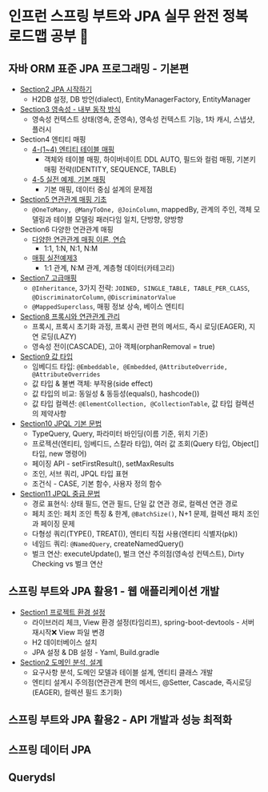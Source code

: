 # 인프런 스프링 부트와 JPA 실무 완전 정복 로드맵 공부 💪

## 자바 ORM 표준 JPA 프로그래밍 - 기본편
- [Section2 JPA 시작하기](https://github.com/jeus1998/SpringJPA/tree/main/JPA1/jpastart/Section2%20JPA%20%EC%8B%9C%EC%9E%91%ED%95%98%EA%B8%B0)
  - H2DB 설정, DB 방언(dialect), EntityManagerFactory, EntityManager
- [Section3 영속성 - 내부 동작 방식](https://github.com/jeus1998/SpringJPA/tree/main/JPA1/jpastart/Section3%20%EC%98%81%EC%86%8D%EC%84%B1%20-%20%EB%82%B4%EB%B6%80%20%EB%8F%99%EC%9E%91%20%EB%B0%A9%EC%8B%9D)
  - 영속성 컨텍스트 상태(영속, 준영속), 영속성 컨텍스트 기능, 1차 캐시, 스냅샷, 플러시
- Section4 엔티티 매핑
  - [4-(1~4) 엔티티 테이블 매핑](https://github.com/jeus1998/SpringJPA/tree/main/JPA1/jpastart/Section4%20%EC%97%94%ED%8B%B0%ED%8B%B0%20%EB%A7%A4%ED%95%91)
    - 객체와 테이블 매핑, 하이버네이트 DDL AUTO, 필드와 컬럼 매핑, 기본키 매핑 전략(IDENTITY, SEQUENCE, TABLE)
  - [4-5 실전 예제, 기본 매핑](https://github.com/jeus1998/SpringJPA/tree/main/JPA1/jpashop/Section4%20%EC%97%94%ED%8B%B0%ED%8B%B0%20%EB%A7%A4%ED%95%91)
    - 기본 매핑, 데이터 중심 설계의 문제점
- [Section5 연관관계 매핑 기초](https://github.com/jeus1998/SpringJPA/tree/main/JPA1/jpastart/Section5%20%EC%97%B0%EA%B4%80%EA%B4%80%EA%B3%84%20%EB%A7%A4%ED%95%91%20%EA%B8%B0%EC%B4%88)
    - ``@OneToMany, @ManyToOne, @JoinColumn``, mappedBy, 관계의 주인, 객체 모델링과 테이블 모델링 패러다임 일치, 단방향, 양방향 
- Section6 다양한 연관관계 매핑 
  - [다양한 연관관계 매핑 이론, 연습](https://github.com/jeus1998/SpringJPA/tree/main/JPA1/jpastart/Section6%20%EB%8B%A4%EC%96%91%ED%95%9C%20%EC%97%B0%EA%B4%80%EA%B4%80%EA%B3%84%20%EB%A7%A4%ED%95%91)
    - 1:1, 1:N, N:1, N:M
  - [매핑 실전예제3](https://github.com/jeus1998/SpringJPA/blob/main/JPA1/jpashop/Section6%20%EB%8B%A4%EC%96%91%ED%95%9C%20%EC%97%B0%EA%B4%80%EA%B4%80%EA%B3%84%20%EB%A7%A4%ED%95%91/6-5%20%EC%8B%A4%EC%A0%84%20%EC%98%88%EC%A0%9C3%20-%20%EB%8B%A4%EC%96%91%ED%95%9C%20%EC%97%B0%EA%B4%80%EA%B4%80%EA%B3%84%20%EB%A7%A4%ED%95%91.md)
    - 1:1 관계, N:M 관계, 계층형 데이터(카테고리)
- [Section7 고급매핑](https://github.com/jeus1998/SpringJPA/tree/main/JPA1/jpastart/Section7%20%EA%B3%A0%EA%B8%89%20%EB%A7%A4%ED%95%91)
  - `@Inheritance`, 3가지 전략: `JOINED, SINGLE_TABLE, TABLE_PER_CLASS`, `@DiscriminatorColumn`, `@DiscriminatorValue`
  - `@MappedSuperclass`, 매핑 정보 상속, 베이스 엔티티 
- [Section8 프록시와 연관관계 관리](https://github.com/jeus1998/SpringJPA/tree/main/JPA1/jpastart/Section8%20%ED%94%84%EB%A1%9D%EC%8B%9C%EC%99%80%20%EC%97%B0%EA%B4%80%EA%B4%80%EA%B3%84%20%EA%B4%80%EB%A6%AC)
  - 프록시, 프록시 초기화 과정, 프록시 관련 편의 메서드, 즉시 로딩(EAGER), 지연 로딩(LAZY)
  - 영속성 전이(CASCADE), 고아 객체(orphanRemoval = true)
- [Section9 값 타입](https://github.com/jeus1998/SpringJPA/tree/main/JPA1/jpastart/Section9%20%EA%B0%92%20%ED%83%80%EC%9E%85)
  - 임베디드 타입: `@Embeddable, @Embedded`, `@AttributeOverride, @AttributeOverrides`
  - 값 타입 & 불변 객체: 부작용(side effect)
  - 값 타입의 비교: 동일성 & 동등성(equals(), hashcode())
  - 값 타입 컬렉션: `@ElementCollection, @CollectionTable`, 값 타입 컬렉션의 제약사항
- [Section10 JPQL 기본 문법](https://github.com/jeus1998/SpringJPA/tree/main/JPA1/jpql/Section10%20%EA%B0%9D%EC%B2%B4%EC%A7%80%ED%96%A5%20%EC%BF%BC%EB%A6%AC%20%EC%96%B8%EC%96%B41%20-%20%EA%B8%B0%EB%B3%B8%20%EB%AC%B8%EB%B2%95)
  - TypeQuery, Query, 파라미터 바인딩(이름 기준, 위치 기준)
  - 프로젝션(엔티티, 임베디드, 스칼라 타입), 여러 값 조회(Query 타입, Object[] 타입, new 명령어)
  - 페이징 API - setFirstResult(), setMaxResults
  - 조인, 서브 쿼리, JPQL 타입 표현
  - 조건식 - CASE, 기본 함수, 사용자 정의 함수 
- [Section11 JPQL 중급 문법](https://github.com/jeus1998/SpringJPA/tree/main/JPA1/jpql/Section11%20%EA%B0%9D%EC%B2%B4%EC%A7%80%ED%96%A5%20%EC%BF%BC%EB%A6%AC%20%EC%96%B8%EC%96%B42%20-%20%EC%A4%91%EA%B8%89%20%EB%AC%B8%EB%B2%95)
  - 경로 표현식: 상태 필드, 연관 필드, 단일 값 연관 경로, 컬렉션 연관 경로 
  - 페치 조인: 페치 조인 특징 & 한계, `@BatchSize()`, N+1 문제, 컬렉션 패치 조인과 페이징 문제 
  - 다형성 쿼리(TYPE(), TREAT()), 엔티티 직접 사용(엔티티 식별자(pk))
  - 네임드 쿼리: `@NamedQuery`, createNamedQuery()
  - 벌크 연산: executeUpdate(), 벌크 연산 주의점(영속성 컨텍스트), Dirty Checking vs 벌크 연산  
## 스프링 부트와 JPA 활용1 - 웹 애플리케이션 개발
- [Section1 프로젝트 환경 설정](https://github.com/jeus1998/SpringJPA/tree/main/JPA2/jpashop/Section1%20%ED%94%84%EB%A1%9C%EC%A0%9D%ED%8A%B8%20%ED%99%98%EA%B2%BD%EC%84%A4%EC%A0%95)
  - 라이브러리 체크, View 환경 설정(타임리프), spring-boot-devtools - 서버 재시작❌ View 파일 변경
  - H2 데이터베이스 설치 
  - JPA 설정 & DB 설정 - Yaml, Build.gradle
- [Section2 도메인 분석, 설계](https://github.com/jeus1998/SpringJPA/tree/main/JPA2/jpashop/Section2%20%EB%8F%84%EB%A9%94%EC%9D%B8%20%EB%B6%84%EC%84%9D%20%EC%84%A4%EA%B3%84)
  - 요구사항 분석, 도메인 모델과 테이블 설계, 엔티티 클래스 개발 
  - 엔티티 설계시 주의점(연관관계 편의 메서드, @Setter, Cascade, 즉시로딩(EAGER), 컬렉션 필드 초기화)
## 스프링 부트와 JPA 활용2 - API 개발과 성능 최적화

## 스프링 데이터 JPA

## Querydsl
